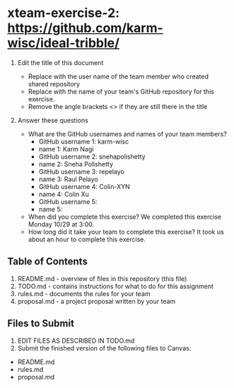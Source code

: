 # xteam-exercise-2: https://github.com/karm-wisc/ideal-tribble/

1. Edit the title of this document
   * Replace <UserName> with the user name of the team member who created shared repository
   * Replace <GitHubRepositoryName> with the name of your team's GitHub repository for this exercise.
   * Remove the angle brackets <> if they are still there in the title

2. Answer these questions
   * What are the GitHub usernames and names of your team members?
       * GitHub username 1: karm-wisc       
       * name 1: Karm Nagi
       * GitHub username 2: snehapolishetty 
       * name 2: Sneha Polishetty
       * GitHub username 3: repelayo        
       * name 3: Raul Pelayo
       * GitHub username 4: Colin-XYN       
       * name 4: Colin Xu
       * GitHub username 5:                 
       * name 5:
   * When did you complete this exercise? 
    We completed this exercise Monday 10/29 at 3:00.
   * How long did it take your team to complete this exercise? 
    It took us about an hour to complete this exercise.

## Table of Contents

1. README.md - overview of files in this repository (this file)
2. TODO.md - contains instructions for what to do for this assignment
3. rules.md - documents the rules for your team
4. proposal.md - a project proposal written by your team

## Files to Submit

1. EDIT FILES AS DESCRIBED IN TODO.md
2. Submit the finished version of the following files to Canvas:

* README.md
* rules.md
* proposal.md
